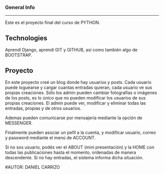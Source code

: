 
### General Info
***
Este es el proyecto final del curso de PYTHON.

## Technologies
Aprendí Django, aprendí GIT y GITHUB, así como también algo de BOOTSTRAP.

## Proyecto
En este proyecto creé un blog donde hay usuarios y posts. Cada usuario puede loguearse y cargar cuantas entradas quieran, cada usuario ve sus propias creaciones.
Sólo los admin pueden cambiar fotografías o imágenes de los posts, es lo único que no pueden modificar los usuarios de sus propias creaciones.
El admin puede ver, modificar y eliminar todas las entradas, propias y de otros usuarios.

Ademas pueden comunicarse por mensajería mediante la opción de MESSENGER.

Finalmente pueden asociar un pefil a la cuenta, y modificar usuario, correo y password mediante el menú de ACCOUNT.

Si no sos usuario, podés ver el ABOUT (mini presentación) y la HOME con todas las publicaciones hasta el momento, ordenadas de manera descendente. Si no hay entradas,
el sistema informa dicha situación.

#AUTOR: DANIEL CARRIZO
